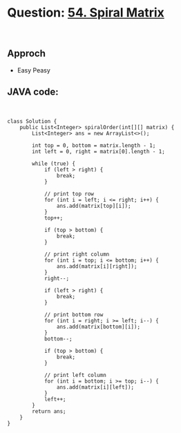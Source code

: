 # Question: [54. Spiral Matrix](https://leetcode.com/problems/spiral-matrix/)
<br>

## Approch
* Easy Peasy

## JAVA code:
<br>

    class Solution {
        public List<Integer> spiralOrder(int[][] matrix) {
            List<Integer> ans = new ArrayList<>();

            int top = 0, bottom = matrix.length - 1;
            int left = 0, right = matrix[0].length - 1;

            while (true) {
                if (left > right) {
                    break;
                }

                // print top row
                for (int i = left; i <= right; i++) {
                    ans.add(matrix[top][i]);
                }
                top++;

                if (top > bottom) {
                    break;
                }

                // print right column
                for (int i = top; i <= bottom; i++) {
                    ans.add(matrix[i][right]);
                }
                right--;

                if (left > right) {
                    break;
                }

                // print bottom row
                for (int i = right; i >= left; i--) {
                    ans.add(matrix[bottom][i]);
                }
                bottom--;

                if (top > bottom) {
                    break;
                }

                // print left column
                for (int i = bottom; i >= top; i--) {
                    ans.add(matrix[i][left]);
                }
                left++;
            }
            return ans;
        }
    }